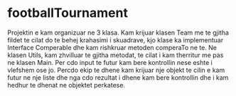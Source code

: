 # footballTournament
Projektin e kam organizuar ne 3 klasa. Kam krijuar klasen Team me te gjitha fildet te cilat do te behej krahasimi i skuadrave, kjo klase ka implementuar
Interface Comperable dhe kam rishkruar metoden comperaTo ne te. Ne klasen Utils, kam zhvilluar te gjitha metodat, te cilat i kam therritur me pas ne klasen 
Main. Per cdo input te futur kam bere kontrollin nese eshte i vlefshem ose jo. Percdo ekip te dhene kam krijuar nje objekt te cilin e kam futur ne nje liste
dhe nga cdo rezultat i dhene kam bere kontrollin dhe i kam hedhur te dhenat ne objektet perkatese. 
